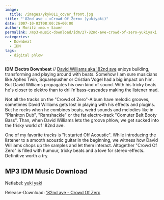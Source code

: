 ```yaml
---
image:
  title: /images/ykyk011_cover_front.jpg
title: "'82nd ave – »Crowd Of Zero« (yukiyaki)"
date: 2007-10-03T08:00:26+00:00
author: Moritz »mo.« Sauer
permalink: /mp3-music-download/idm/27-82nd-ave-crowd-of-zero-yukiyaki
categories:
  - Downbeat
  - IDM
tags:
  - digital phlow
---
```

**IDM Electro Downbeat** // [David Williams aka '82nd ave](http://www.yukiyaki.org/artists/_82nd_ave) enjoys building, transforming and playing around with beats. Somehow I am sure musicians like Aphex Twin, Squarepusher or Cristian Vogel had a big impact on him. But David Williams propagates his own kind of sound. With his tricky beats he's closer to elektro than to drill'n'bass-cascades making the listener mad.<!--more-->

<!--adsense-->

Not all the tracks on the "Crowd of Zero"-Album have melodic grooves, sometimes David Williams gets lost in playing with his effects and plugins. But he rocks when he combines beats, weird sounds and melodies like in "Plankton Dub", "Ramshackle" or the fat electro-track "Comuter Belt Booty Bass". Than, when David Williams lets the groove phlow, we get sucked into the frisky world of '82nd ave.

One of my favorite tracks is "It started Off Acoustic". While introducing the listener to a smooth acoustic guitar in the beginning, we witness how David Williams chops up the samples and let them interact. Altogether "Crowd Of Zero" is filled with humour, tricky beats and a love for stereo-effects. Definitive worth a try.

## MP3 IDM Music Download

Netlabel: [yuki yaki](http://www.yukiyaki.org/)
  
Release-Download: ['82nd ave - Crowd Of Zero](http://www.yukiyaki.org/releases/YkYk011/_82nd_ave/Crowd_Of_Zero)